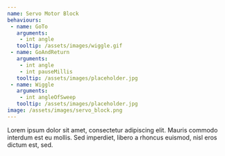```yaml
---
name: Servo Motor Block
behaviours:
 - name: GoTo
   arguments:
    - int angle
   tooltip: /assets/images/wiggle.gif
 - name: GoAndReturn
   arguments:
    - int angle
    - int pauseMillis
   tooltip: /assets/images/placeholder.jpg
 - name: Wiggle
   arguments:
    - int angleOfSweep
   tooltip: /assets/images/placeholder.jpg
image: /assets/images/servo_block.png
---
```

Lorem ipsum dolor sit amet, consectetur adipiscing elit. Mauris commodo interdum est eu mollis. Sed imperdiet, libero a rhoncus euismod, nisl eros dictum est, sed.
